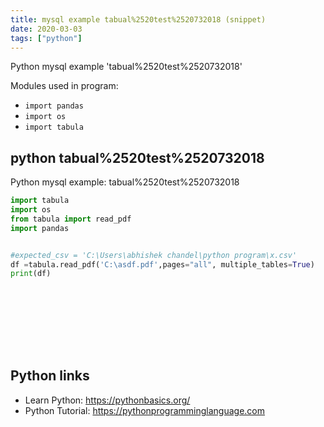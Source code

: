 ```yaml
---
title: mysql example tabual%2520test%2520732018 (snippet)
date: 2020-03-03
tags: ["python"]
---
```

Python mysql example 'tabual%2520test%2520732018'


Modules used in program: 
* `import pandas`
* `import os`
* `import tabula`

## python tabual%2520test%2520732018

Python mysql example: tabual%2520test%2520732018

```python
import tabula
import os
from tabula import read_pdf
import pandas


#expected_csv = 'C:\Users\abhishek chandel\python program\x.csv'
df =tabula.read_pdf('C:\asdf.pdf',pages="all", multiple_tables=True)
print(df)






    
   


```

## Python links

- Learn Python: https://pythonbasics.org/
- Python Tutorial: https://pythonprogramminglanguage.com
